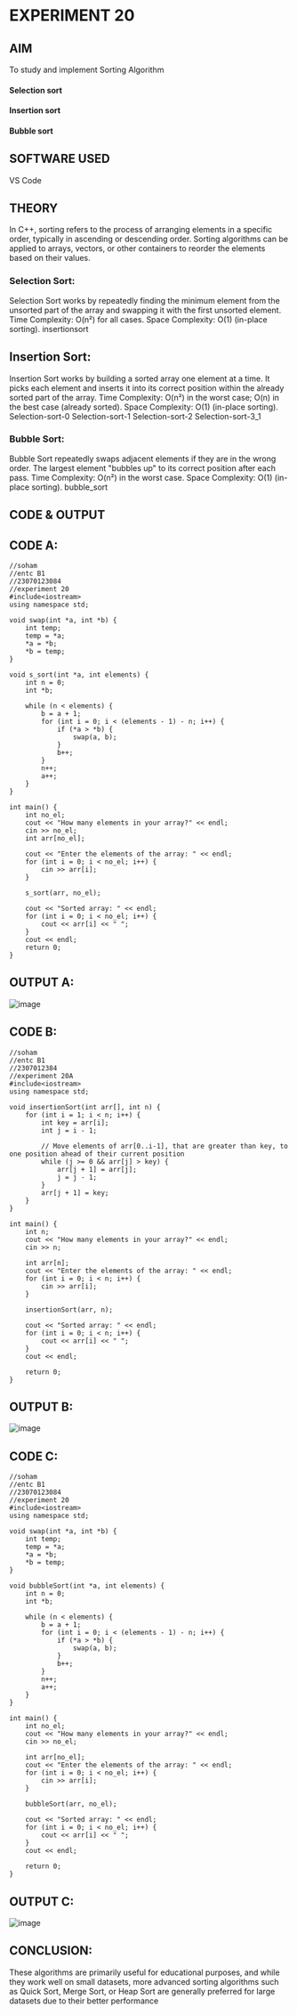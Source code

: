 # EXPERIMENT 20
## AIM
To study and implement Sorting Algorithm

#### Selection sort
#### Insertion sort
#### Bubble sort
## SOFTWARE USED
VS Code

## THEORY
In C++, sorting refers to the process of arranging elements in a specific order, typically in ascending or descending order. Sorting algorithms can be applied to arrays, vectors, or other containers to reorder the elements based on their values.

### Selection Sort:
Selection Sort works by repeatedly finding the minimum element from the unsorted part of the array and swapping it with the first unsorted element.
Time Complexity: O(n²) for all cases.
Space Complexity: O(1) (in-place sorting).
insertionsort

## Insertion Sort:
Insertion Sort works by building a sorted array one element at a time. It picks each element and inserts it into its correct position within the already sorted part of the array.
Time Complexity: O(n²) in the worst case; O(n) in the best case (already sorted).
Space Complexity: O(1) (in-place sorting).
Selection-sort-0 Selection-sort-1 Selection-sort-2 Selection-sort-3_1
### Bubble Sort:
Bubble Sort repeatedly swaps adjacent elements if they are in the wrong order. The largest element "bubbles up" to its correct position after each pass.
Time Complexity: O(n²) in the worst case.
Space Complexity: O(1) (in-place sorting).
bubble_sort

## CODE & OUTPUT
## CODE A:
~~~
//soham
//entc B1
//23070123084
//experiment 20
#include<iostream>
using namespace std;

void swap(int *a, int *b) {
    int temp;
    temp = *a;
    *a = *b;
    *b = temp;
}

void s_sort(int *a, int elements) {
    int n = 0;
    int *b;

    while (n < elements) {
        b = a + 1;
        for (int i = 0; i < (elements - 1) - n; i++) {
            if (*a > *b) {
                swap(a, b);
            }
            b++;
        }
        n++;
        a++;
    }
}

int main() {
    int no_el;
    cout << "How many elements in your array?" << endl;
    cin >> no_el;
    int arr[no_el];

    cout << "Enter the elements of the array: " << endl;
    for (int i = 0; i < no_el; i++) {
        cin >> arr[i];
    }

    s_sort(arr, no_el);

    cout << "Sorted array: " << endl;
    for (int i = 0; i < no_el; i++) {
        cout << arr[i] << " ";
    }
    cout << endl;
    return 0;
}
~~~
## OUTPUT A:
![image](https://github.com/user-attachments/assets/5516efe2-f719-4ab8-9713-a4cc233f41ff)

## CODE B:
~~~
//soham
//entc B1
//2307012384
//experiment 20A
#include<iostream>
using namespace std;

void insertionSort(int arr[], int n) {
    for (int i = 1; i < n; i++) {
        int key = arr[i];
        int j = i - 1;

        // Move elements of arr[0..i-1], that are greater than key, to one position ahead of their current position
        while (j >= 0 && arr[j] > key) {
            arr[j + 1] = arr[j];
            j = j - 1;
        }
        arr[j + 1] = key;
    }
}

int main() {
    int n;
    cout << "How many elements in your array?" << endl;
    cin >> n;
    
    int arr[n];
    cout << "Enter the elements of the array: " << endl;
    for (int i = 0; i < n; i++) {
        cin >> arr[i];
    }

    insertionSort(arr, n);

    cout << "Sorted array: " << endl;
    for (int i = 0; i < n; i++) {
        cout << arr[i] << " ";
    }
    cout << endl;
    
    return 0;
}
~~~
## OUTPUT B:
![image](https://github.com/user-attachments/assets/7796e481-5a06-46ad-87e7-cbac82f32161)

## CODE C:
~~~
//soham
//entc B1
//23070123084
//experiment 20
#include<iostream>
using namespace std;

void swap(int *a, int *b) {
    int temp;
    temp = *a;
    *a = *b;
    *b = temp;
}

void bubbleSort(int *a, int elements) {
    int n = 0;
    int *b;

    while (n < elements) {
        b = a + 1;
        for (int i = 0; i < (elements - 1) - n; i++) {
            if (*a > *b) {
                swap(a, b);
            }
            b++;
        }
        n++;
        a++;
    }
}

int main() {
    int no_el;
    cout << "How many elements in your array?" << endl;
    cin >> no_el;

    int arr[no_el];
    cout << "Enter the elements of the array: " << endl;
    for (int i = 0; i < no_el; i++) {
        cin >> arr[i];
    }

    bubbleSort(arr, no_el);

    cout << "Sorted array: " << endl;
    for (int i = 0; i < no_el; i++) {
        cout << arr[i] << " ";
    }
    cout << endl;

    return 0;
}
~~~
## OUTPUT C:
![image](https://github.com/user-attachments/assets/38a5cee8-97da-4e63-af23-91699723c977)

## CONCLUSION:
These algorithms are primarily useful for educational purposes, and while they work well on small datasets, more advanced sorting algorithms such as Quick Sort, Merge Sort, or Heap Sort are generally preferred for large datasets due to their better performance
